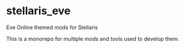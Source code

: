 # stellaris_eve
Eve Online themed mods for Stellaris

This is a monorepo for multiple mods and tools used to develop them.
